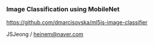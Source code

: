 ### Image Classification using MobileNet

https://github.com/dmarcisovska/ml5js-image-classifier

JSJeong / heinem@naver.com
